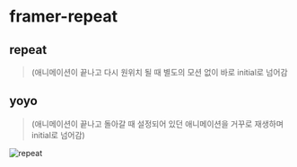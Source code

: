 # framer-repeat

## repeat
> 
> (애니메이션이 끝나고 다시 원위치 될 때 별도의 모션 없이 바로 initial로 넘어감
> 

## yoyo
> 
> (애니메이션이 끝나고 돌아갈 때 설정되어 있던 애니메이션을 거꾸로 재생하며 initial로 넘어감)

![repeat](https://user-images.githubusercontent.com/58690483/126442563-9aac507e-f904-4a19-85a6-a7baea1bf115.gif)
